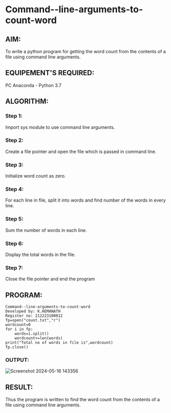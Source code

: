 # Command--line-arguments-to-count-word
## AIM:
To write a python program for getting the word count from the contents of a file using command line arguments.
## EQUIPEMENT'S REQUIRED: 
PC
Anaconda - Python 3.7
## ALGORITHM: 
### Step 1:
Import sys module to use command line arguments.
### Step 2: 
Create a file pointer and open the file which is passed in command line.
### Step 3: 
Initialize word count as zero.
### Step 4:  
For each line in file, split it into words and find number of the words in every line.
### Step 5: 
Sum the number of words in each line.
### Step 6: 
Display the total words in the file.
### Step 7:
Close the file pointer and end the program
## PROGRAM:
```
Command--line-arguments-to-count-word
Developed by: K.HEMANATH
Register no: 212223100012
fp=open("count.txt","r")
wordcount=0
for i in fp:
    words=i.split()
    wordcount+=len(words)
print("Total no of words in file is",wordcount)
fp.close()
```
### OUTPUT:
![Screenshot 2024-05-16 143356](https://github.com/Hemanath08/Command--line-arguments-to-count-word/assets/151807176/235d338d-50ff-4363-80d1-e799461e0d0c)

## RESULT:
Thus the program is written to find the word count from the contents of a file using command line arguments.
